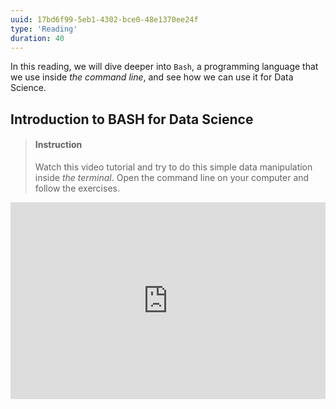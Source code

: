 ```yaml
---
uuid: 17bd6f99-5eb1-4302-bce0-48e1370ee24f
type: 'Reading'
duration: 40
---
```


In this reading, we will dive deeper into `Bash`, a programming language that we use inside _the command line_, and see how we can use it for Data Science.

## Introduction to BASH for Data Science

> #### Instruction
> Watch this video tutorial and try to do this simple data manipulation inside _the terminal_. Open the command line on your computer and follow the exercises.



<iframe width="100%" height="315" src="https://www.youtube.com/embed/EMaFdfIlK58" frameborder="0" allow="accelerometer; autoplay; encrypted-media; gyroscope; picture-in-picture" allowfullscreen></iframe>
